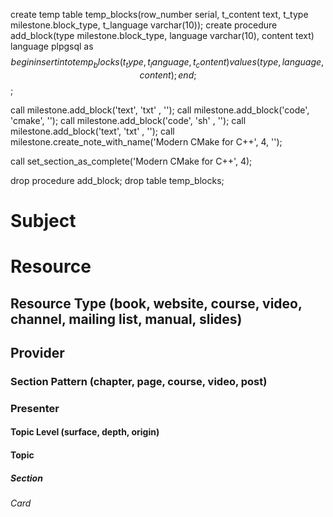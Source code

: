 create temp table temp_blocks(row_number serial, t_content text, t_type milestone.block_type, t_language varchar(10));
create procedure add_block(type milestone.block_type, language varchar(10), content text) language plpgsql as $$ begin insert into temp_blocks (t_type, t_language, t_content) values (type, language, content); end; $$;

call milestone.add_block('text', 'txt'  , '');
call milestone.add_block('code', 'cmake', '');
call milestone.add_block('code', 'sh'   , '');
call milestone.add_block('text', 'txt'  , '');
call milestone.create_note_with_name('Modern CMake for C++', 4, '');

call set_section_as_complete('Modern CMake for C++', 4);

drop procedure add_block;
drop table temp_blocks;
# Subject
# Resource
## Resource Type (book, website, course, video, channel, mailing list, manual, slides)
## Provider
### Section Pattern (chapter, page, course, video, post)
### Presenter

#### Topic Level (surface, depth, origin)
#### Topic

##### Section

###### Card
